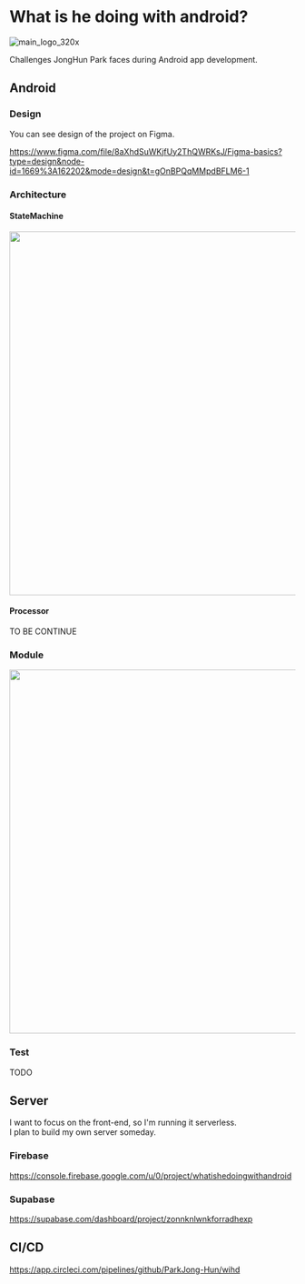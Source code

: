 # What is he doing with android?

![main_logo_320x](https://github.com/ParkJong-Hun/whatIsHeDoingWithAndroid/assets/81838716/05c094a1-6c43-41e1-a5d2-3d1f57661d50)

Challenges JongHun Park faces during Android app development.

## Android
### Design

You can see design of the project on Figma.

https://www.figma.com/file/8aXhdSuWKjfUy2ThQWRKsJ/Figma-basics?type=design&node-id=1669%3A162202&mode=design&t=gOnBPQqMMpdBFLM6-1

### Architecture
#### StateMachine
<img width="640" src="https://github.com/ParkJong-Hun/wihd/assets/81838716/60894b26-8718-4a77-8271-343ef40e1598" >

#### Processor
TO BE CONTINUE

### Module

<img width="640" src="https://github.com/ParkJong-Hun/wihd/assets/81838716/6a1827a6-a49f-45cc-955e-6bda192b7b69">

### Test

TODO

## Server

I want to focus on the front-end, so I'm running it serverless.  
I plan to build my own server someday.

### Firebase

https://console.firebase.google.com/u/0/project/whatishedoingwithandroid

### Supabase

https://supabase.com/dashboard/project/zonnknlwnkforradhexp

## CI/CD

https://app.circleci.com/pipelines/github/ParkJong-Hun/wihd
